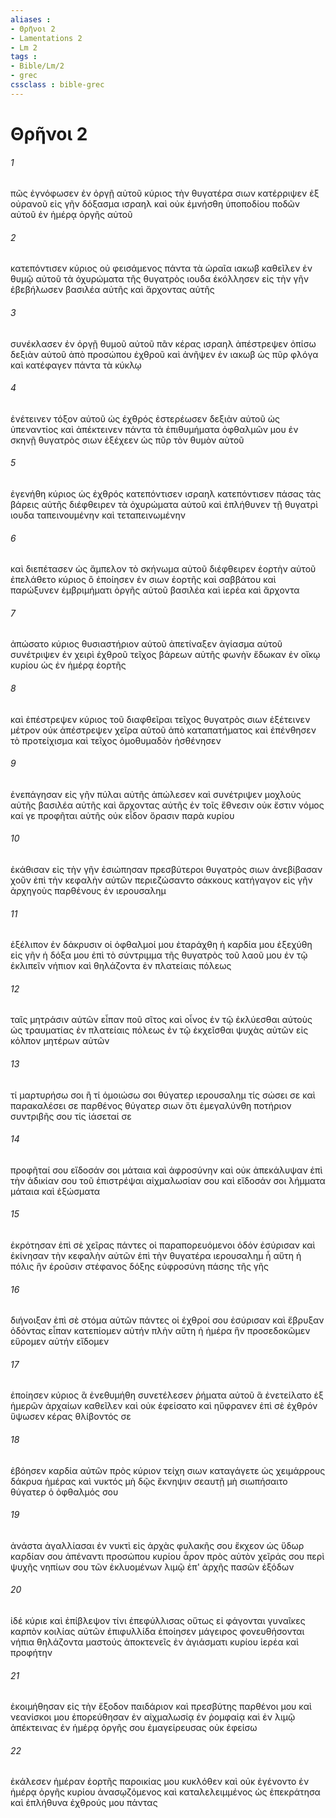 ```yaml
---
aliases : 
- Θρῆνοι 2
- Lamentations 2
- Lm 2
tags : 
- Bible/Lm/2
- grec
cssclass : bible-grec
---
```


# Θρῆνοι 2

###### 1
πῶς ἐγνόφωσεν ἐν ὀργῇ αὐτοῦ κύριος τὴν θυγατέρα σιων κατέρριψεν ἐξ οὐρανοῦ εἰς γῆν δόξασμα ισραηλ καὶ οὐκ ἐμνήσθη ὑποποδίου ποδῶν αὐτοῦ ἐν ἡμέρᾳ ὀργῆς αὐτοῦ
###### 2
κατεπόντισεν κύριος οὐ φεισάμενος πάντα τὰ ὡραῖα ιακωβ καθεῖλεν ἐν θυμῷ αὐτοῦ τὰ ὀχυρώματα τῆς θυγατρὸς ιουδα ἐκόλλησεν εἰς τὴν γῆν ἐβεβήλωσεν βασιλέα αὐτῆς καὶ ἄρχοντας αὐτῆς
###### 3
συνέκλασεν ἐν ὀργῇ θυμοῦ αὐτοῦ πᾶν κέρας ισραηλ ἀπέστρεψεν ὀπίσω δεξιὰν αὐτοῦ ἀπὸ προσώπου ἐχθροῦ καὶ ἀνῆψεν ἐν ιακωβ ὡς πῦρ φλόγα καὶ κατέφαγεν πάντα τὰ κύκλῳ
###### 4
ἐνέτεινεν τόξον αὐτοῦ ὡς ἐχθρός ἐστερέωσεν δεξιὰν αὐτοῦ ὡς ὑπεναντίος καὶ ἀπέκτεινεν πάντα τὰ ἐπιθυμήματα ὀφθαλμῶν μου ἐν σκηνῇ θυγατρὸς σιων ἐξέχεεν ὡς πῦρ τὸν θυμὸν αὐτοῦ
###### 5
ἐγενήθη κύριος ὡς ἐχθρός κατεπόντισεν ισραηλ κατεπόντισεν πάσας τὰς βάρεις αὐτῆς διέφθειρεν τὰ ὀχυρώματα αὐτοῦ καὶ ἐπλήθυνεν τῇ θυγατρὶ ιουδα ταπεινουμένην καὶ τεταπεινωμένην
###### 6
καὶ διεπέτασεν ὡς ἄμπελον τὸ σκήνωμα αὐτοῦ διέφθειρεν ἑορτὴν αὐτοῦ ἐπελάθετο κύριος ὃ ἐποίησεν ἐν σιων ἑορτῆς καὶ σαββάτου καὶ παρώξυνεν ἐμβριμήματι ὀργῆς αὐτοῦ βασιλέα καὶ ἱερέα καὶ ἄρχοντα
###### 7
ἀπώσατο κύριος θυσιαστήριον αὐτοῦ ἀπετίναξεν ἁγίασμα αὐτοῦ συνέτριψεν ἐν χειρὶ ἐχθροῦ τεῖχος βάρεων αὐτῆς φωνὴν ἔδωκαν ἐν οἴκῳ κυρίου ὡς ἐν ἡμέρᾳ ἑορτῆς
###### 8
καὶ ἐπέστρεψεν κύριος τοῦ διαφθεῖραι τεῖχος θυγατρὸς σιων ἐξέτεινεν μέτρον οὐκ ἀπέστρεψεν χεῖρα αὐτοῦ ἀπὸ καταπατήματος καὶ ἐπένθησεν τὸ προτείχισμα καὶ τεῖχος ὁμοθυμαδὸν ἠσθένησεν
###### 9
ἐνεπάγησαν εἰς γῆν πύλαι αὐτῆς ἀπώλεσεν καὶ συνέτριψεν μοχλοὺς αὐτῆς βασιλέα αὐτῆς καὶ ἄρχοντας αὐτῆς ἐν τοῖς ἔθνεσιν οὐκ ἔστιν νόμος καί γε προφῆται αὐτῆς οὐκ εἶδον ὅρασιν παρὰ κυρίου
###### 10
ἐκάθισαν εἰς τὴν γῆν ἐσιώπησαν πρεσβύτεροι θυγατρὸς σιων ἀνεβίβασαν χοῦν ἐπὶ τὴν κεφαλὴν αὐτῶν περιεζώσαντο σάκκους κατήγαγον εἰς γῆν ἀρχηγοὺς παρθένους ἐν ιερουσαλημ
###### 11
ἐξέλιπον ἐν δάκρυσιν οἱ ὀφθαλμοί μου ἐταράχθη ἡ καρδία μου ἐξεχύθη εἰς γῆν ἡ δόξα μου ἐπὶ τὸ σύντριμμα τῆς θυγατρὸς τοῦ λαοῦ μου ἐν τῷ ἐκλιπεῖν νήπιον καὶ θηλάζοντα ἐν πλατείαις πόλεως
###### 12
ταῖς μητράσιν αὐτῶν εἶπαν ποῦ σῖτος καὶ οἶνος ἐν τῷ ἐκλύεσθαι αὐτοὺς ὡς τραυματίας ἐν πλατείαις πόλεως ἐν τῷ ἐκχεῖσθαι ψυχὰς αὐτῶν εἰς κόλπον μητέρων αὐτῶν
###### 13
τί μαρτυρήσω σοι ἢ τί ὁμοιώσω σοι θύγατερ ιερουσαλημ τίς σώσει σε καὶ παρακαλέσει σε παρθένος θύγατερ σιων ὅτι ἐμεγαλύνθη ποτήριον συντριβῆς σου τίς ἰάσεταί σε
###### 14
προφῆταί σου εἴδοσάν σοι μάταια καὶ ἀφροσύνην καὶ οὐκ ἀπεκάλυψαν ἐπὶ τὴν ἀδικίαν σου τοῦ ἐπιστρέψαι αἰχμαλωσίαν σου καὶ εἴδοσάν σοι λήμματα μάταια καὶ ἐξώσματα
###### 15
ἐκρότησαν ἐπὶ σὲ χεῖρας πάντες οἱ παραπορευόμενοι ὁδόν ἐσύρισαν καὶ ἐκίνησαν τὴν κεφαλὴν αὐτῶν ἐπὶ τὴν θυγατέρα ιερουσαλημ ἦ αὕτη ἡ πόλις ἣν ἐροῦσιν στέφανος δόξης εὐφροσύνη πάσης τῆς γῆς
###### 16
διήνοιξαν ἐπὶ σὲ στόμα αὐτῶν πάντες οἱ ἐχθροί σου ἐσύρισαν καὶ ἔβρυξαν ὀδόντας εἶπαν κατεπίομεν αὐτήν πλὴν αὕτη ἡ ἡμέρα ἣν προσεδοκῶμεν εὕρομεν αὐτήν εἴδομεν
###### 17
ἐποίησεν κύριος ἃ ἐνεθυμήθη συνετέλεσεν ῥήματα αὐτοῦ ἃ ἐνετείλατο ἐξ ἡμερῶν ἀρχαίων καθεῖλεν καὶ οὐκ ἐφείσατο καὶ ηὔφρανεν ἐπὶ σὲ ἐχθρόν ὕψωσεν κέρας θλίβοντός σε
###### 18
ἐβόησεν καρδία αὐτῶν πρὸς κύριον τείχη σιων καταγάγετε ὡς χειμάρρους δάκρυα ἡμέρας καὶ νυκτός μὴ δῷς ἔκνηψιν σεαυτῇ μὴ σιωπήσαιτο θύγατερ ὁ ὀφθαλμός σου
###### 19
ἀνάστα ἀγαλλίασαι ἐν νυκτὶ εἰς ἀρχὰς φυλακῆς σου ἔκχεον ὡς ὕδωρ καρδίαν σου ἀπέναντι προσώπου κυρίου ἆρον πρὸς αὐτὸν χεῖράς σου περὶ ψυχῆς νηπίων σου τῶν ἐκλυομένων λιμῷ ἐπ' ἀρχῆς πασῶν ἐξόδων
###### 20
ἰδέ κύριε καὶ ἐπίβλεψον τίνι ἐπεφύλλισας οὕτως εἰ φάγονται γυναῖκες καρπὸν κοιλίας αὐτῶν ἐπιφυλλίδα ἐποίησεν μάγειρος φονευθήσονται νήπια θηλάζοντα μαστούς ἀποκτενεῖς ἐν ἁγιάσματι κυρίου ἱερέα καὶ προφήτην
###### 21
ἐκοιμήθησαν εἰς τὴν ἔξοδον παιδάριον καὶ πρεσβύτης παρθένοι μου καὶ νεανίσκοι μου ἐπορεύθησαν ἐν αἰχμαλωσίᾳ ἐν ῥομφαίᾳ καὶ ἐν λιμῷ ἀπέκτεινας ἐν ἡμέρᾳ ὀργῆς σου ἐμαγείρευσας οὐκ ἐφείσω
###### 22
ἐκάλεσεν ἡμέραν ἑορτῆς παροικίας μου κυκλόθεν καὶ οὐκ ἐγένοντο ἐν ἡμέρᾳ ὀργῆς κυρίου ἀνασῳζόμενος καὶ καταλελειμμένος ὡς ἐπεκράτησα καὶ ἐπλήθυνα ἐχθρούς μου πάντας
